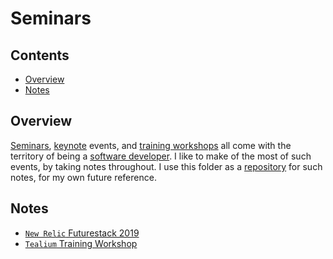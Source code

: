 # Seminars

## Contents

- [Overview](#overview)
- [Notes](#notes)

## Overview

[Seminars](https://en.wikipedia.org/wiki/Seminar), [keynote](https://en.wikipedia.org/wiki/Keynote) events, and [training workshops](https://en.wikipedia.org/wiki/Training_workshop) all come with the territory of being a [software developer](https://en.wikipedia.org/wiki/Programmer). I like to make of the most of such events, by taking notes throughout. I use this folder as a [repository](https://en.wikipedia.org/wiki/Content_repository) for such notes, for my own future reference.

## Notes

- [`New Relic` Futurestack 2019](https://github.com/efournier92/Notes/blob/master/Seminars/NewRelicFuturestack2019)
- [`Tealium` Training Workshop](https://github.com/efournier92/Notes/blob/master/Seminars/TealiumTrainingWorkshop2019/TealiumTrainingWorkshop2019.md)

